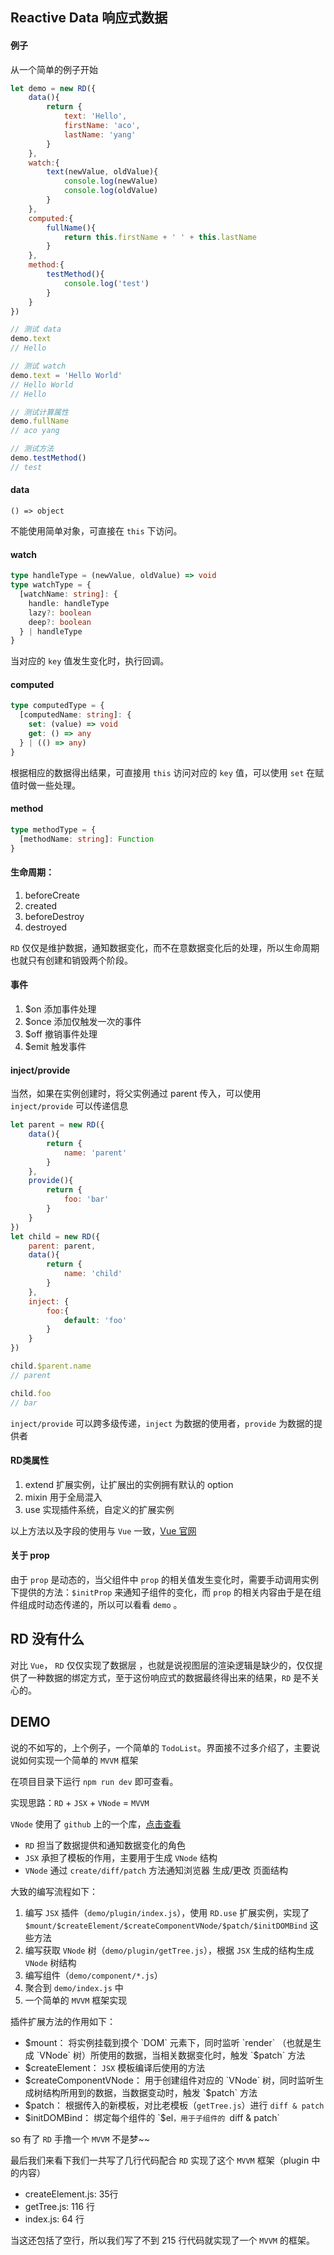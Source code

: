 ## Reactive Data 响应式数据

#### 例子

从一个简单的例子开始

```javascript
let demo = new RD({
    data(){
        return {
            text: 'Hello',
            firstName: 'aco',
            lastName: 'yang'
        }
    },
    watch:{
        text(newValue, oldValue){
            console.log(newValue)
            console.log(oldValue)
        }
    },
    computed:{
        fullName(){
            return this.firstName + ' ' + this.lastName
        }
    },
    method:{
        testMethod(){
            console.log('test')
        }
    }
})

// 测试 data
demo.text
// Hello

// 测试 watch
demo.text = 'Hello World'
// Hello World
// Hello

// 测试计算属性
demo.fullName
// aco yang

// 测试方法
demo.testMethod()
// test
```

#### data

`() => object`

不能使用简单对象，可直接在 `this` 下访问。

#### watch

```typescript
type handleType = (newValue, oldValue) => void
type watchType = {
  [watchName: string]: {
    handle: handleType
    lazy?: boolean
    deep?: boolean
  } | handleType
}
```

当对应的 `key` 值发生变化时，执行回调。

#### computed

```typescript
type computedType = {
  [computedName: string]: {
    set: (value) => void
    get: () => any
  } | (() => any)
}
```

根据相应的数据得出结果，可直接用 `this` 访问对应的 `key` 值，可以使用 `set` 在赋值时做一些处理。

#### method

```typescript
type methodType = {
  [methodName: string]: Function
}
```

#### 生命周期：

1. beforeCreate
2. created
3. beforeDestroy
4. destroyed

`RD` 仅仅是维护数据，通知数据变化，而不在意数据变化后的处理，所以生命周期也就只有创建和销毁两个阶段。

#### 事件

1. $on      添加事件处理
2. $once    添加仅触发一次的事件
3. $off     撤销事件处理
4. $emit    触发事件

#### inject/provide

当然，如果在实例创建时，将父实例通过 parent 传入，可以使用 `inject/provide` 可以传递信息

```javascript
let parent = new RD({
    data(){
        return {
            name: 'parent'
        }
    },
    provide(){
        return {
            foo: 'bar'
        }
    }
})
let child = new RD({
    parent: parent,
    data(){
        return {
            name: 'child'
        }
    },
    inject: {
        foo:{
            default: 'foo'
        }
    }
})

child.$parent.name
// parent

child.foo
// bar
```

`inject/provide` 可以跨多级传递，`inject` 为数据的使用者，`provide` 为数据的提供者

#### RD类属性

1. extend   扩展实例，让扩展出的实例拥有默认的 option
2. mixin    用于全局混入
3. use      实现插件系统，自定义的扩展实例

以上方法以及字段的使用与 `Vue` 一致，[Vue 官网](https://cn.vuejs.org/)

#### 关于 prop

由于 `prop` 是动态的，当父组件中 `prop` 的相关值发生变化时，需要手动调用实例下提供的方法：`$initProp` 来通知子组件的变化，而 `prop` 的相关内容由于是在组件组成时动态传递的，所以可以看看 `demo` 。

## RD 没有什么

对比 `Vue`， `RD` 仅仅实现了数据层 ，也就是说视图层的渲染逻辑是缺少的，仅仅提供了一种数据的绑定方式，至于这份响应式的数据最终得出来的结果，`RD` 是不关心的。

## DEMO

说的不如写的，上个例子，一个简单的 `TodoList`。界面接不过多介绍了，主要说说如何实现一个简单的 `MVVM` 框架

在项目目录下运行 `npm run dev` 即可查看。

实现思路：`RD` + `JSX` + `VNode` = `MVVM`

`VNode` 使用了 `github` 上的一个库，[点击查看](https://github.com/Matt-Esch/virtual-dom)

- `RD`      担当了数据提供和通知数据变化的角色
- `JSX`     承担了模板的作用，主要用于生成 `VNode` 结构
- `VNode`   通过 `create/diff/patch` 方法通知浏览器 生成/更改 页面结构

大致的编写流程如下：

1. 编写 `JSX` 插件（`demo/plugin/index.js`），使用 `RD.use` 扩展实例，实现了 `$mount/$createElement/$createComponentVNode/$patch/$initDOMBind` 这些方法
2. 编写获取 `VNode` 树（`demo/plugin/getTree.js`），根据 `JSX` 生成的结构生成 `VNode` 树结构
3. 编写组件（`demo/component/*.js`）
4. 聚合到 `demo/index.js` 中
5. 一个简单的 `MVVM` 框架实现

插件扩展方法的作用如下：

- $mount：                 将实例挂载到摸个 `DOM` 元素下，同时监听 `render` （也就是生成 `VNode` 树）所使用的数据，当相关数据变化时，触发 `$patch` 方法
- $createElement：         `JSX` 模板编译后使用的方法
- $createComponentVNode：  用于创建组件对应的 `VNode` 树，同时监听生成树结构所用到的数据，当数据变动时，触发 `$patch` 方法
- $patch：                 根据传入的新模板，对比老模板（`getTree.js`）进行 `diff & patch`
- $initDOMBind：           绑定每个组件的 `$el`，用于子组件的 `diff & patch`

so 有了 `RD` 手撸一个 `MVVM` 不是梦~~

最后我们来看下我们一共写了几行代码配合 `RD` 实现了这个 `MVVM` 框架（plugin 中的内容）

- createElement.js:      35行
- getTree.js:            116 行
- index.js:              64 行

当这还包括了空行，所以我们写了不到 215 行代码就实现了一个 `MVVM` 的框架。
